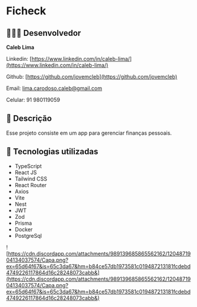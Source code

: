 # Ficheck

## 👨🏽‍💻 Desenvolvedor

**Caleb Lima**

Linkedin: [https://www.linkedin.com/in/caleb-lima/](https://www.linkedin.com/in/caleb-lima/)

Github: [https://github.com/jovemcleb](https://github.com/jovemcleb)

Email: lima.carodoso.caleb@gmail.com

Celular: 91 980119059

## **📝** Descrição

Esse projeto consiste em um app para gerenciar finanças pessoais.

## **🔧 Tecnologias utilizadas**

- TypeScript
- React JS
- Tailwind CSS
- React Router
- Axios
- Vite
- Nest
- JWT
- Zod
- Prisma
- Docker
- PostgreSql

![https://cdn.discordapp.com/attachments/989139685865562162/1204871904134037574/Capa.png?ex=65d64f67&is=65c3da67&hm=b84ce57db1973581c019487213181fcdebd4749226117864d16c28248073cabb&](https://cdn.discordapp.com/attachments/989139685865562162/1204871904134037574/Capa.png?ex=65d64f67&is=65c3da67&hm=b84ce57db1973581c019487213181fcdebd4749226117864d16c28248073cabb&)
